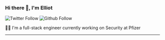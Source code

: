 ### Hi there 👋, I'm Elliot

![Twitter Follow](https://img.shields.io/twitter/follow/ejntaylor?style=social)
![Github Follow](https://img.shields.io/github/followers/ejntaylor?style=social)



👨‍💻 I'm a full-stack engineer currently working on Security at Pfizer

<!--
**ejntaylor/ejntaylor** is a ✨ _special_ ✨ repository because its `README.md` (this file) appears on your GitHub profile.

Here are some ideas to get you started:

- 🔭 I’m currently working on ...
- 🌱 I’m currently learning ...
- 👯 I’m looking to collaborate on ...
- 🤔 I’m looking for help with ...
- 💬 Ask me about ...
- 📫 How to reach me: ...
- 😄 Pronouns: ...
- ⚡ Fun fact: ...
-->

---

